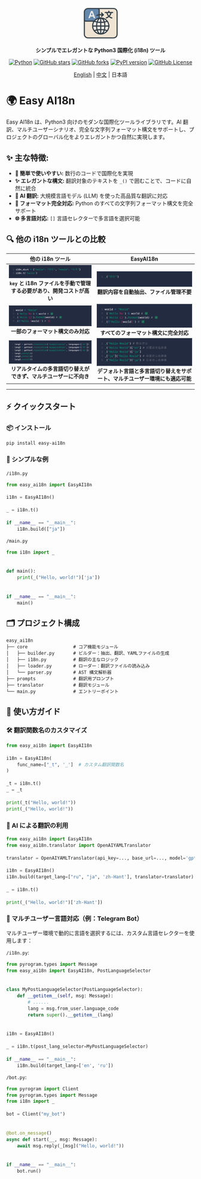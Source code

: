 <div align="center">

<a href="https://github.com/z-mio/easy-ai18n">
    <img src="image/logo.png" width="100" alt="icon">
</a>

**シンプルでエレガントな Python3 国際化 (i18n) ツール**

[![Python](https://img.shields.io/badge/python-3.12+-yellow)](https://www.python.org/)
[![GitHub stars](https://img.shields.io/github/stars/z-mio/easy-ai18n.svg?style=social&label=Stars)](https://github.com/z-mio/easy-ai18n)
[![GitHub forks](https://img.shields.io/github/forks/z-mio/easy-ai18n.svg?style=social&label=Forks)](https://github.com/z-mio/easy-ai18n)
[![PyPI version](https://badge.fury.io/py/easy-ai18n.svg)](https://badge.fury.io/py/easy-ai18n)
[![GitHub License](https://img.shields.io/github/license/z-mio/easy-ai18n)](https://github.com/z-mio/easy-ai18n/blob/master/LICENSE)

[English](https://github.com/z-mio/easy-ai18n) | [中文](./README.zh.md) | 日本語

</div>

# 🌍 Easy AI18n

Easy AI18n は、Python3 向けのモダンな国際化ツールライブラリです。AI 翻訳、マルチユーザーシナリオ、完全な文字列フォーマット構文をサポートし、プロジェクトのグローバル化をよりエレガントかつ自然に実現します。

## ✨ 主な特徴:

- **🚀 簡単で使いやすい:** 数行のコードで国際化を実現
- **✨ エレガントな構文:** 翻訳対象のテキストを `_()` で囲むことで、コードに自然に統合
- **🤖 AI 翻訳:** 大規模言語モデル (LLM) を使った高品質な翻訳に対応
- **📝 フォーマット完全対応:** Python のすべての文字列フォーマット構文を完全サポート
- **🌐 多言語対応:** `[]` 言語セレクターで多言語を選択可能

## 🔍 他の i18n ツールとの比較

|                           他の i18n ツール                            |                           EasyAI18n                           |
|:----------------------------------------------------------------:|:-------------------------------------------------------------:|
| ![](image/1.png)<br/>**`key` と i18n ファイルを手動で管理する必要があり、開発コストが高い** |          ![](image/2.png)<br/>**翻訳内容を自動抽出、ファイル管理不要**          |
|             ![](image/3.png)<br/>**一部のフォーマット構文のみ対応**             |          ![](image/4.png)<br/>**すべてのフォーマット構文に完全対応**           |
|     ![](image/5.png)<br/>**リアルタイムの多言語切り替えができず、マルチユーザーに不向き**      | ![](image/6.png)<br/>**デフォルト言語と多言語切り替えをサポート、マルチユーザー環境にも適応可能** |

---

## ⚡ クイックスタート

### 📦 インストール

```shell
pip install easy-ai18n
```

### 🧪 シンプルな例

`/i18n.py`

```python
from easy_ai18n import EasyAI18n

i18n = EasyAI18n()

_ = i18n.t()

if __name__ == "__main__":
    i18n.build(["ja"])
```

`/main.py`

```python
from i18n import _


def main():
    print(_("Hello, world!")['ja'])


if __name__ == "__main__":
    main()
```

## 🗂️ プロジェクト構成

```text
easy_ai18n
├── core                 # コア機能モジュール
│   ├── builder.py       # ビルダー：抽出、翻訳、YAMLファイルの生成
│   ├── i18n.py          # 翻訳の主なロジック
│   ├── loader.py        # ローダー：翻訳ファイルの読み込み
│   └── parser.py        # AST 構文解析器
├── prompts              # 翻訳用プロンプト
├── translator           # 翻訳モジュール
└── main.py              # エントリーポイント
```

## 📘 使い方ガイド

### 🛠️ 翻訳関数名のカスタマイズ

```python
from easy_ai18n import EasyAI18n

i18n = EasyAI18n(
    func_name=["_t", '_']  # カスタム翻訳関数名
)

_t = i18n.t()
_ = _t

print(_t("Hello, world!"))
print(_("Hello, world!"))
```

### 🤖 AI による翻訳の利用

```python
from easy_ai18n import EasyAI18n
from easy_ai18n.translator import OpenAIYAMLTranslator

translator = OpenAIYAMLTranslator(api_key=..., base_url=..., model='gpt-4o-mini')

i18n = EasyAI18n()
i18n.build(target_lang=["ru", "ja", 'zh-Hant'], translator=translator)

_ = i18n.t()

print(_("Hello, world!")['zh-Hant'])
```

### 👥 マルチユーザー言語対応（例：Telegram Bot）

マルチユーザー環境で動的に言語を選択するには、カスタム言語セレクターを使用します：

`/i18n.py`:

```python
from pyrogram.types import Message
from easy_ai18n import EasyAI18n, PostLanguageSelector


class MyPostLanguageSelector(PostLanguageSelector):
    def __getitem__(self, msg: Message):
        # ......
        lang = msg.from_user.language_code
        return super().__getitem__(lang)


i18n = EasyAI18n()

_ = i18n.t(post_lang_selector=MyPostLanguageSelector)

if __name__ == "__main__":
    i18n.build(target_lang=['en', 'ru'])
```

`/bot.py`:

```python
from pyrogram import Client
from pyrogram.types import Message
from i18n import _

bot = Client("my_bot")


@bot.on_message()
async def start(__, msg: Message):
    await msg.reply(_[msg]("Hello, world!"))


if __name__ == "__main__":
    bot.run()
```
